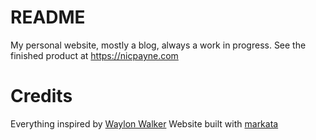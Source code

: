 # README
My personal website, mostly a blog, always a work in progress.  See the finished product at https://nicpayne.com


# Credits

Everything inspired by [Waylon Walker](https://github.com/WaylonWalker/)
Website built with [markata](https://github.com/WaylonWalker/markata)


